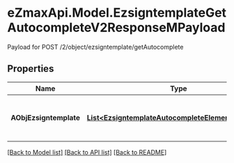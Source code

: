 # eZmaxApi.Model.EzsigntemplateGetAutocompleteV2ResponseMPayload
Payload for POST /2/object/ezsigntemplate/getAutocomplete

## Properties

Name | Type | Description | Notes
------------ | ------------- | ------------- | -------------
**AObjEzsigntemplate** | [**List&lt;EzsigntemplateAutocompleteElementResponse&gt;**](EzsigntemplateAutocompleteElementResponse.md) | An array of Ezsigntemplate autocomplete element response. | 

[[Back to Model list]](../README.md#documentation-for-models) [[Back to API list]](../README.md#documentation-for-api-endpoints) [[Back to README]](../README.md)

